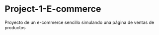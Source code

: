# Project-1-E-commerce
Proyecto de un e-commerce sencillo simulando una página de ventas de productos
